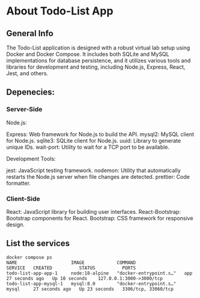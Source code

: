 # About Todo-List App

## General Info

The Todo-List application is designed with a robust virtual lab setup using Docker and Docker Compose. It includes both SQLite and MySQL implementations for database persistence, and it utilizes various tools and libraries for development and testing, including Node.js, Express, React, Jest, and others. 

## Depenecies:

### Server-Side

Node.js:

Express: Web framework for Node.js to build the API.
mysql2: MySQL client for Node.js.
sqlite3: SQLite client for Node.js.
uuid: Library to generate unique IDs.
wait-port: Utility to wait for a TCP port to be available.

Development Tools:

jest: JavaScript testing framework.
nodemon: Utility that automatically restarts the Node.js server when file changes are detected.
prettier: Code formatter.

### Client-Side

React: JavaScript library for building user interfaces.
React-Bootstrap: Bootstrap components for React.
Bootstrap: CSS framework for responsive design.


## List the services

```
docker compose ps
NAME                    IMAGE            COMMAND                  SERVICE   CREATED          STATUS          PORTS
todo-list-app-app-1     node:18-alpine   "docker-entrypoint.s…"   app       27 seconds ago   Up 10 seconds    127.0.0.1:3000->3000/tcp
todo-list-app-mysql-1   mysql:8.0        "docker-entrypoint.s…"   mysql     27 seconds ago   Up 23 seconds   3306/tcp, 33060/tcp
```



